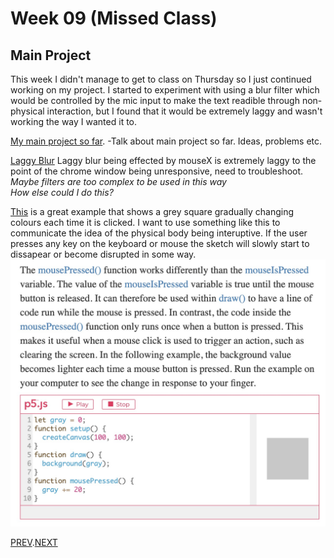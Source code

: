 # Week 09 (Missed Class)

## Main Project
This week I didn't manage to get to class on Thursday so I just continued working on my project.
I started to experiment with using a blur filter which would be controlled by the mic input to make the text readible through non-physical interaction, but I found that it would be extremely laggy and wasn't working the way I wanted it to.


[My main project so far](https://hamishpayne.github.io/CODE-WORDS/Classroom/Week-09/text_reacts_to_mic).
-Talk about main project so far. Ideas, problems etc.

[Laggy Blur](https://hamishpayne.github.io/CODE-WORDS/Classroom/Week-09/text_blur)
Laggy blur being effected by mouseX is extremely laggy to the point of the chrome window being unresponsive, need to troubleshoot.\
*Maybe filters are too complex to be used in this way*\
*How else could I do this?*

[This](https://p5js.org/learn/interactivity.html) is a great example that shows a grey square gradually changing colours each time it is clicked. I want to use something like this to communicate the idea of the physical body being interuptive. If the user presses any key on the keyboard or mouse the sketch will slowly start to dissapear or become disrupted in some way.
![](mouse_pressed_gradual_change.jpg)

[PREV](https://github.com/HamishPayne/CODE-WORDS/edit/master/Classroom/Week-08).[NEXT](https://github.com/HamishPayne/CODE-WORDS/edit/master/Classroom/Week-10)
